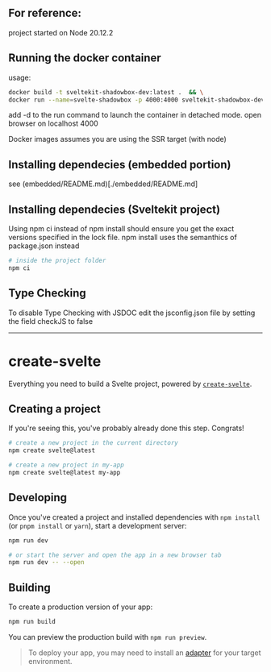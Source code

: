 ## For reference:
project started on Node 20.12.2

## Running the docker container
usage:
```bash
docker build -t sveltekit-shadowbox-dev:latest .  && \
docker run --name=svelte-shadowbox -p 4000:4000 sveltekit-shadowbox-dev
```
add -d to the run command to launch the container in detached mode.
open browser on localhost 4000

Docker images assumes you are using the SSR target (with node)

## Installing dependecies (embedded portion)
see (embedded/README.md)[./embedded/README.md]

## Installing dependecies (Sveltekit project)
Using npm ci instead of npm install should ensure you get the exact versions specified in the lock file. npm install uses the semanthics of package.json instead
```bash
# inside the project folder
npm ci
```


## Type Checking
To disable Type Checking with JSDOC edit the jsconfig.json file by setting the field checkJS to false

---

# create-svelte

Everything you need to build a Svelte project, powered by [`create-svelte`](https://github.com/sveltejs/kit/tree/main/packages/create-svelte).

## Creating a project

If you're seeing this, you've probably already done this step. Congrats!

```bash
# create a new project in the current directory
npm create svelte@latest

# create a new project in my-app
npm create svelte@latest my-app
```

## Developing

Once you've created a project and installed dependencies with `npm install` (or `pnpm install` or `yarn`), start a development server:

```bash
npm run dev

# or start the server and open the app in a new browser tab
npm run dev -- --open
```

## Building

To create a production version of your app:

```bash
npm run build
```

You can preview the production build with `npm run preview`.

> To deploy your app, you may need to install an [adapter](https://kit.svelte.dev/docs/adapters) for your target environment.



